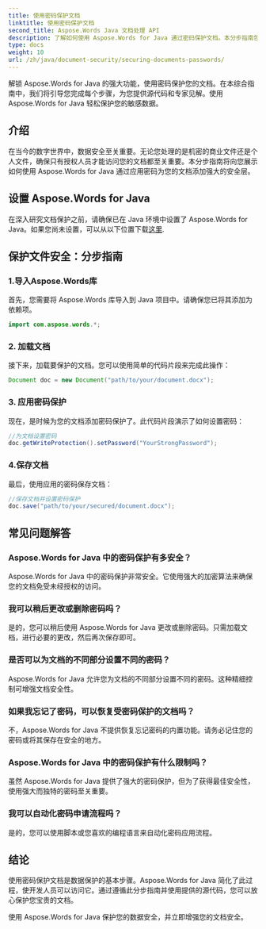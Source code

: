 ```yaml
---
title: 使用密码保护文档
linktitle: 使用密码保护文档
second_title: Aspose.Words Java 文档处理 API
description: 了解如何使用 Aspose.Words for Java 通过密码保护文档。本分步指南包含源代码和专家提示。保护您的数据。
type: docs
weight: 10
url: /zh/java/document-security/securing-documents-passwords/
---
```


解锁 Aspose.Words for Java 的强大功能，使用密码保护您的文档。在本综合指南中，我们将引导您完成每个步骤，为您提供源代码和专家见解。使用 Aspose.Words for Java 轻松保护您的敏感数据。


## 介绍

在当今的数字世界中，数据安全至关重要。无论您处理的是机密的商业文件还是个人文件，确保只有授权人员才能访问您的文档都至关重要。本分步指南将向您展示如何使用 Aspose.Words for Java 通过应用密码为您的文档添加强大的安全层。

## 设置 Aspose.Words for Java

在深入研究文档保护之前，请确保已在 Java 环境中设置了 Aspose.Words for Java。如果您尚未设置，可以从以下位置下载[这里](https://releases.aspose.com/words/java/).

## 保护文件安全：分步指南

### 1.导入Aspose.Words库

首先，您需要将 Aspose.Words 库导入到 Java 项目中。请确保您已将其添加为依赖项。

```java
import com.aspose.words.*;
```

### 2. 加载文档

接下来，加载要保护的文档。您可以使用简单的代码片段来完成此操作：

```java
Document doc = new Document("path/to/your/document.docx");
```

### 3. 应用密码保护

现在，是时候为您的文档添加密码保护了。此代码片段演示了如何设置密码：

```java
//为文档设置密码
doc.getWriteProtection().setPassword("YourStrongPassword");
```

### 4.保存文档

最后，使用应用的密码保存文档：

```java
//保存文档并设置密码保护
doc.save("path/to/your/secured/document.docx");
```

## 常见问题解答

### Aspose.Words for Java 中的密码保护有多安全？

Aspose.Words for Java 中的密码保护非常安全。它使用强大的加密算法来确保您的文档免受未经授权的访问。

### 我可以稍后更改或删除密码吗？

是的，您可以稍后使用 Aspose.Words for Java 更改或删除密码。只需加载文档，进行必要的更改，然后再次保存即可。

### 是否可以为文档的不同部分设置不同的密码？

Aspose.Words for Java 允许您为文档的不同部分设置不同的密码。这种精细控制可增强文档安全性。

### 如果我忘记了密码，可以恢复受密码保护的文档吗？

不，Aspose.Words for Java 不提供恢复忘记密码的内置功能。请务必记住您的密码或将其保存在安全的地方。

### Aspose.Words for Java 中的密码保护有什么限制吗？

虽然 Aspose.Words for Java 提供了强大的密码保护，但为了获得最佳安全性，使用强大而独特的密码至关重要。

### 我可以自动化密码申请流程吗？

是的，您可以使用脚本或您喜欢的编程语言来自动化密码应用流程。

## 结论

使用密码保护文档是数据保护的基本步骤。Aspose.Words for Java 简化了此过程，使开发人员可以访问它。通过遵循此分步指南并使用提供的源代码，您可以放心保护您宝贵的文档。

使用 Aspose.Words for Java 保护您的数据安全，并立即增强您的文档安全。